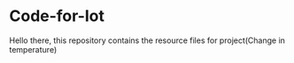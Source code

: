 # Code-for-Iot
Hello there, this repository contains the resource files for project(Change in temperature)
## 

